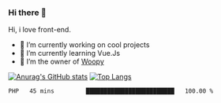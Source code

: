 ### Hi there 👋

<!--
**Alexis-Elaxis/Alexis-Elaxis** is a ✨ _special_ ✨ repository because its `README.md` (this file) appears on your GitHub profile.-->

Hi, i love front-end.

- 🔭 I’m currently working on cool projects
- 🌱 I’m currently learning Vue.Js
- 👯 I’m the owner of [Woopy](https://github.com/Alexis-Elaxis/Woopy)
<!-- - 🤔 I’m looking for help with ...
- 💬 Ask me about ...
- 📫 How to reach me: ...
- 😄 Pronouns: ...
- ⚡ Fun fact: I have a Youtube Channel (AlexSki)-->

[![Anurag's GitHub stats](https://github-readme-stats.vercel.app/api?username=Alexis-Elaxis&theme=tokyonight&count_private=true&show_icons=true)](https://github.com/anuraghazra/github-readme-stats)
[![Top Langs](https://github-readme-stats.vercel.app/api/top-langs/?username=Alexis-Elaxis&layout=compact&theme=tokyonight&count_private=true&show_icons=true)](https://github.com/anuraghazra/github-readme-stats)

<!--START_SECTION:waka-->

```text
PHP   45 mins         █████████████████████████   100.00 %
```

<!--END_SECTION:waka-->
